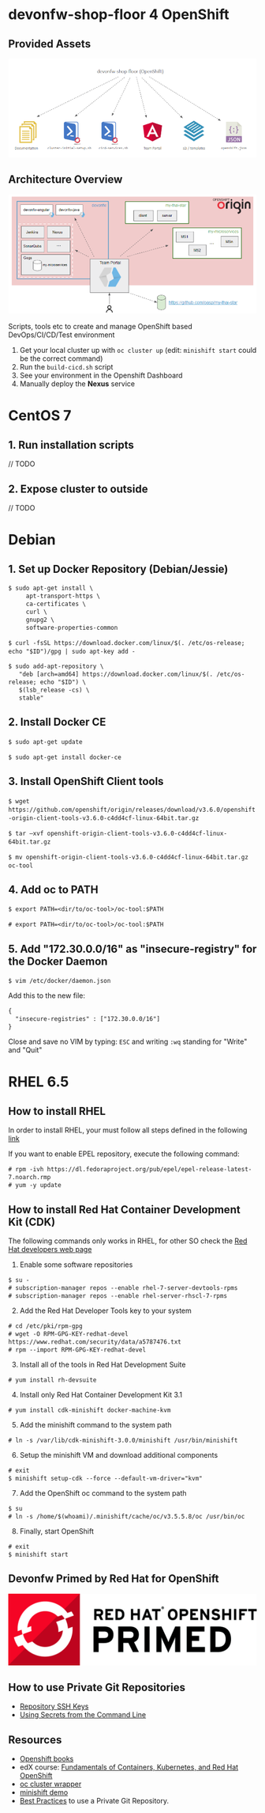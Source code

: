 # devonfw-shop-floor 4 OpenShift

## Provided Assets

![](../readme/devonfw-shop-floor-openshift-assets.png)

## Architecture Overview

![](../readme/devonfw-shop-floor-openshift-arch.png)


Scripts, tools etc to create and manage OpenShift based DevOps/CI/CD/Test environment

1. Get your local cluster up with `oc cluster up` (edit: `minishift start` could be the correct command)
2. Run the `build-cicd.sh` script
3. See your environment in the Openshift Dashboard
4. Manually deploy the **Nexus** service

# CentOS 7

## 1. Run installation scripts

// TODO

## 2. Expose cluster to outside

// TODO

# Debian

## 1. Set up Docker Repository (Debian/Jessie)

```
$ sudo apt-get install \
     apt-transport-https \
     ca-certificates \
     curl \
     gnupg2 \
     software-properties-common
```

`$ curl -fsSL https://download.docker.com/linux/$(. /etc/os-release; echo "$ID")/gpg | sudo apt-key add -`

```
$ sudo add-apt-repository \
   "deb [arch=amd64] https://download.docker.com/linux/$(. /etc/os-release; echo "$ID") \
   $(lsb_release -cs) \
   stable"
```

## 2. Install Docker CE

`$ sudo apt-get update`

`$ sudo apt-get install docker-ce`

## 3. Install OpenShift Client tools

`$ wget https://github.com/openshift/origin/releases/download/v3.6.0/openshift-origin-client-tools-v3.6.0-c4dd4cf-linux-64bit.tar.gz`

`$ tar –xvf openshift-origin-client-tools-v3.6.0-c4dd4cf-linux-64bit.tar.gz`

`$ mv openshift-origin-client-tools-v3.6.0-c4dd4cf-linux-64bit.tar.gz oc-tool`

## 4. Add **oc** to PATH

`$ export PATH=<dir/to/oc-tool>/oc-tool:$PATH`

`# export PATH=<dir/to/oc-tool>/oc-tool:$PATH`

## 5. Add "172.30.0.0/16" as "insecure-registry" for the Docker Daemon

`$ vim /etc/docker/daemon.json`

Add this to the new file:

```
{
  "insecure-registries" : ["172.30.0.0/16"]
}
```
Close and save no VIM by typing: `ESC` and writing `:wq` standing for "Write" and "Quit"


# RHEL 6.5

## How to install RHEL

In order to install RHEL, your must follow all steps defined in the following [link](https://developers.redhat.com/products/rhel/hello-world/#fndtn-bare-metal)

If you want to enable EPEL repository, execute the following command:

```
# rpm -ivh https://dl.fedoraproject.org/pub/epel/epel-release-latest-7.noarch.rmp
# yum -y update
```

## How to install Red Hat Container Development Kit (CDK)

The following commands only works in RHEL, for other SO check the [Red Hat developers web page](https://developers.redhat.com/products/cdk/hello-world/#fndtn-windows)

1. Enable some software repositories

```
$ su -
# subscription-manager repos --enable rhel-7-server-devtools-rpms
# subscription-manager repos --enable rhel-server-rhscl-7-rpms

```
2. Add the Red Hat Developer Tools key to your system

```
# cd /etc/pki/rpm-gpg
# wget -O RPM-GPG-KEY-redhat-devel https://www.redhat.com/security/data/a5787476.txt
# rpm --import RPM-GPG-KEY-redhat-devel
```

3. Install all of the tools in Red Hat Development Suite

```
# yum install rh-devsuite
```

4. Install only Red Hat Container Development Kit 3.1

```
# yum install cdk-minishift docker-machine-kvm
```

5. Add the minishift command to the system path

```
# ln -s /var/lib/cdk-minishift-3.0.0/minishift /usr/bin/minishift
```

6. Setup the minishift VM and download additional components

```
# exit
$ minishift setup-cdk --force --default-vm-driver="kvm"
```

7. Add the OpenShift oc command to the system path

```
$ su 
# ln -s /home/$(whoami)/.minishift/cache/oc/v3.5.5.8/oc /usr/bin/oc
```

8. Finally, start OpenShift

```
# exit
$ minishift start
```

## Devonfw Primed by Red Hat for OpenShift

![](../readme/devonfw-shop-floor-openshift-primed.jpg)

## How to use Private Git Repositories

 - [Repository SSH Keys](https://blog.openshift.com/private-git-repositories-part-2a-repository-ssh-keys/)
 - [Using Secrets from the Command Line](https://blog.openshift.com/private-git-repositories-part-2b-repository-ssh-keys/)

## Resources

 - [Openshift books](https://developers.openshift.com/overview/books.html)
 - edX course: 
[Fundamentals of Containers, Kubernetes, and Red Hat OpenShift](https://courses.edx.org/courses/course-v1:RedHat+DO081x+2T2017/course/)
 - [oc cluster wrapper](https://github.com/openshift-evangelists/oc-cluster-wrapper)
 - [minishift demo](https://github.com/nearform/minishift-demo)
  - [Best Practices](https://blog.openshift.com/private-git-repositories-part-1-best-practices/) to use a Private Git Repository.